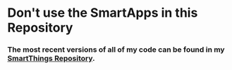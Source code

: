 <h1>Don't use the SmartApps in this Repository</h1>

<h3>The most recent versions of all of my code can be found in my <a href="https://github.com/krlaframboise/SmartThings">SmartThings Repository</a>.</h3>

